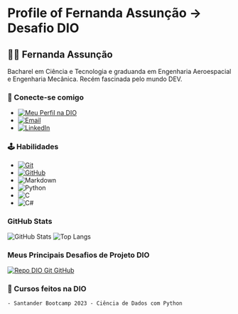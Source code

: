 # Profile of Fernanda Assunção → Desafio DIO

## 👩‍💻 Fernanda Assunção

Bacharel em Ciência e Tecnologia e graduanda em Engenharia Aeroespacial e Engenharia Mecânica. Recém fascinada pelo mundo DEV.

### 📲 Conecte-se comigo

- [![Meu Perfil na DIO](https://img.shields.io/badge/-Meu%20Perfil%20na%20DIO-30A3DC?style=for-the-badge)](https://www.dio.me/users/fernanda_sav) 
- [![Email](https://img.shields.io/badge/-Email-000?style=for-the-badge&logo=microsoft-outlook&logoColor=E94D5F)](mailto:fernandavaleee00@gmail.com)
- [![LinkedIn](https://img.shields.io/badge/-LinkedIn-000?style=for-the-badge&logo=linkedin&logoColor=30A3DC)](https://www.linkedin.com/in/fernanda-sousa-de-assun%C3%A7%C3%A3o-vale-526572217/)


### 🕹 Habilidades

- [![Git](https://img.shields.io/badge/Git-000?style=for-the-badge&logo=git&logoColor=E94D5F)](https://git-scm.com/doc) 
- [![GitHub](https://img.shields.io/badge/GitHub-000?style=for-the-badge&logo=github&logoColor=30A3DC)](https://docs.github.com/)
- ![Markdown](https://img.shields.io/badge/Markdown-000?style=for-the-badge&logo=markdown)
- 	![Python](https://img.shields.io/badge/Python-000?style=for-the-badge&logo=python)
- ![C](https://img.shields.io/badge/C-000?style=for-the-badge&logo=c)
- ![C#](https://img.shields.io/badge/C%23-000?style=for-the-badge&logo=c-sharp&logoColor=823085)

### GitHub Stats
![GitHub Stats](https://github-readme-stats.vercel.app/api?username=fernanda-sav&theme=transparent&bg_color=000&border_color=30A3DC&show_icons=true&icon_color=30A3DC&title_color=E94D5F&text_color=FFF)
![Top Langs](https://github-readme-stats-git-masterrstaa-rickstaa.vercel.app/api/top-langs/?username=fernanda-sav&layout=compact&bg_color=000&border_color=30A3DC&title_color=E94D5F&text_color=FFF)

### Meus Principais Desafios de Projeto DIO
[![Repo DIO Git GitHub](https://github-readme-stats.vercel.app/api/pin/?username=fernanda-sav&repo=dio-lab-open-source-fernanda&bg_color=000&border_color=30A3DC&show_icons=true&icon_color=30A3DC&title_color=E94D5F&text_color=FFF)](https://digitalinnovationone.github.io/dio-lab-open-source/)

### 🔬 Cursos feitos na DIO
```
- Santander Bootcamp 2023 - Ciência de Dados com Python
```